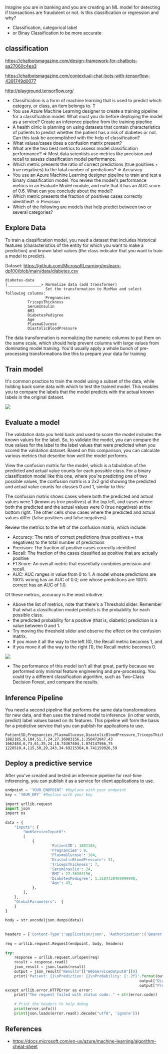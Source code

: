 Imagine you are in banking and you are creating an ML model for detecting if transactions are fraudulent or not. 
Is this classification or regression and why?
- Classification, categorical label
- or Binay Classification to be more accurate


classification
-----------

https://chatbotsmagazine.com/design-framework-for-chatbots-aa27060c4ea3

https://chatbotsmagazine.com/contextual-chat-bots-with-tensorflow-4391749d0077

http://playground.tensorflow.org/


- Classification is a form of machine learning that is used to predict which category, or class, an item belongs to. T
- You use Azure Machine Learning designer to create a training pipeline for a classification model. What must you do before deploying the model as a service? Create an inference pipeline from the training pipeline
- A health clinic is planning on using datasets that contain characteristics of patients to predict whether the patient has a risk of diabetes or not. Can this task be accomplished with the help of classification?
- What values/cases does a confusion matrix present?
- What are the two best metrics to assess model classification performance? => Most data scientists use metrics like precision and recall to assess classification model performance.
- Which metric presents the ratio of correct predictions (true positives + true negatives) to the total number of predictions? => Accuracy 
- You use an Azure Machine Learning designer pipeline to train and test a binary classification model. You review the model's performance metrics in an Evaluate Model module, and note that it has an AUC score of 0.6. What can you conclude about the model?
- Which metric presents the fraction of positives cases correctly identified? => Precision
- Which of the following are models that help predict between two or several categories?


Explore Data
-------------

To train a classification model, you need a dataset that includes historical features 
(characteristics of the entity for which you want to make a prediction) and known label values 
(the class indicator that you want to train a model to predict).

Dataset: https://github.com/MicrosoftLearning/mslearn-dp100/blob/main/data/diabetes.csv

```
diabetes-data
|_______________> Normalize data (add transformer)
                  Set the transformation to MinMax and select following columns:
                  Pregnancies
		  TricepsThickness
		  SerumInsulin
		  BMI
		  DiabetesPedigree
		  Age
		  PlasmaGlucose
		  DiastolicBloodPressure
```

The data transformation is normalizing the numeric columns to put them on the same scale, which should help prevent columns with large values from dominating model training. You'd usually apply a whole bunch of pre-processing transformations like this to prepare your data for training

Train model
----

It's common practice to train the model using a subset of the data, while holding back some data with which to test the trained model. This enables you to compare the labels that the model predicts with the actual known labels in the original dataset. 

![](azure-ml-train-model_diabetes.png)

Evaluate a model
--------

The validation data you held back and used to score the model includes the known values for the label. 
So, to validate the model, you can compare the true values for the label to the label values that 
were predicted when you scored the validation dataset. Based on this comparison, you can calculate 
various metrics that describe how well the model performs. 

View the confusion matrix for the model, which is a tabulation of the predicted and actual value 
counts for each possible class. For a binary classification model like this one, where you're 
predicting one of two possible values, the confusion matrix is a 2x2 grid showing the predicted and 
actual value counts for classes 0 and 1, similar to this: 

The confusion matrix shows cases where both the predicted and actual values were 1 (known as true positives) 
at the top left, and cases where both the predicted and the actual values were 0 (true negatives) at the bottom right. 
The other cells show cases where the predicted and actual values differ (false positives and false negatives). 

Review the metrics to the left of the confusion matrix, which include: 
- Accuracy: The ratio of correct predictions (true positives + true negatives) to the total number of predictions
- Precision: The fraction of positive cases correctly identified
- Recall: The fraction of the cases classified as positive that are actually positive
- F1 Score: An overall metric that essentially combines precision and recall. 
- AUC: AUC ranges in value from 0 to 1. A model whose predictions are 100% wrong has an AUC of 0.0; one whose predictions are 100% correct has an AUC of 1.0.

Of these metrics, accuracy is the most intuitive.
- Above the list of metrics, note that there's a Threshold slider. 
Remember that what a classification model predicts is the probability for each possible class. 
- the predicted probability for a positive (that is, diabetic) prediction is a value between 0 and 1.
- Try moving the threshold slider and observe the effect on the confusion matrix. 
- If you move it all the way to the left (0), the Recall metric becomes 1, and 
- if you move it all the way to the right (1), the Recall metric becomes 0. 


![](azure-ml-evaluate-model_diabetes.png)

- The performance of this model isn't all that great, partly because we performed only 
minimal feature engineering and pre-processing. You could try a different classification algorithm, 
such as Two-Class Decision Forest, and compare the results.

Inference Pipeline
-------------------

You need a second pipeline that performs the same data transformations for new data, and then uses the trained model to inference  (in other words, predict) label values based on its features. This pipeline will form the basis for a predictive service that you can publish for applications to use. 

```csv
PatientID,Pregnancies,PlasmaGlucose,DiastolicBloodPressure,TricepsThickness,SerumInsulin,BMI,DiabetesPedigree,Age
1882185,9,104,51,7,24,27.36983156,1.350472047,43
1662484,6,73,61,35,24,18.74367404,1.074147566,75
1228510,4,115,50,29,243,34.69215364,0.741159926,59
```

Deploy a predictive service
----------------------------
After you've created and tested an inference pipeline for real-time inferencing, you can publish 
it as a service for client applications to use. 

```python
endpoint = 'YOUR_ENDPOINT' #Replace with your endpoint 
key = 'YOUR_KEY' #Replace with your key 
  
import urllib.request 
import json 
import os 
  
data = { 
    "Inputs": { 
        "WebServiceInput0": 
        [ 
            { 
                    'PatientID': 1882185, 
                    'Pregnancies': 9, 
                    'PlasmaGlucose': 104, 
                    'DiastolicBloodPressure': 51, 
                    'TricepsThickness': 7, 
                    'SerumInsulin': 24, 
                    'BMI': 27.36983156, 
                    'DiabetesPedigree': 1.3504720469999998, 
                    'Age': 43, 
            }, 
        ], 
    }, 
    "GlobalParameters":  { 
    } 
} 
  
body = str.encode(json.dumps(data)) 
  
  
headers = {'Content-Type':'application/json', 'Authorization':('Bearer '+ key)} 
  
req = urllib.request.Request(endpoint, body, headers) 
  
try: 
    response = urllib.request.urlopen(req) 
    result = response.read() 
    json_result = json.loads(result) 
    output = json_result["Results"]["WebServiceOutput0"][0] 
    print('Patient: {}\nPrediction: {}\nProbability: {:.2f}'.format(output["PatientID"], 
                                                            output["DiabetesPrediction"], 
                                                            output["Probability"])) 
except urllib.error.HTTPError as error: 
    print("The request failed with status code: " + str(error.code)) 
  
    # Print the headers to help debug 
    print(error.info()) 
    print(json.loads(error.read().decode("utf8", 'ignore'))) 
```

References
----

- https://docs.microsoft.com/en-us/azure/machine-learning/algorithm-cheat-sheet

